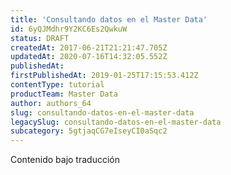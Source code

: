 ```yaml
---
title: 'Consultando datos en el Master Data'
id: 6yQJMdhr9Y2KC6Es2QwkuW
status: DRAFT
createdAt: 2017-06-21T21:21:47.705Z
updatedAt: 2020-07-16T14:32:05.552Z
publishedAt: 
firstPublishedAt: 2019-01-25T17:15:53.412Z
contentType: tutorial
productTeam: Master Data
author: authors_64
slug: consultando-datos-en-el-master-data
legacySlug: consultando-datos-en-el-master-data
subcategory: 5gtjaqCG7eIseyCI0aSqc2
---
```


<div class="alert alert-warning">Contenido bajo traducción</div>

